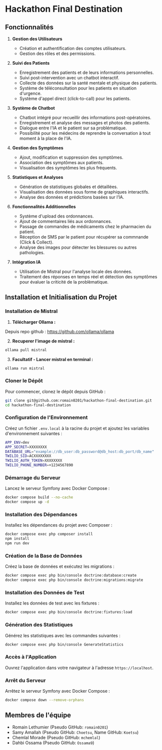 # Hackathon Final Destination

## Fonctionnalités

1. **Gestion des Utilisateurs**

    - Création et authentification des comptes utilisateurs.
    - Gestion des rôles et des permissions.

2. **Suivi des Patients**

    - Enregistrement des patients et de leurs informations personnelles.
    - Suivi post-intervention avec un chatbot interactif.
    - Collecte des données sur la santé mentale et physique des patients.
    - Système de téléconsultation pour les patients en situation d'urgence.
    - Système d'appel direct (click-to-call) pour les patients.

3. **Système de Chatbot**

    - Chatbot intégré pour recueillir des informations post-opératoires.
    - Enregistrement et analyse des messages et photos des patients.
    - Dialogue entre l'IA et le patient sur sa problématique. 
    - Possibilité pour les médecins de reprendre la conversation à tout moment à la place de l'IA.

4. **Gestion des Symptômes**

    - Ajout, modification et suppression des symptômes.
    - Association des symptômes aux patients.
    - Visualisation des symptômes les plus fréquents.

5. **Statistiques et Analyses**

    - Génération de statistiques globales et détaillées.
    - Visualisation des données sous forme de graphiques interactifs.
    - Analyse des données et prédictions basées sur l’IA.

6. **Fonctionnalités Additionnelles**

    - Système d'upload des ordonnances.
    - Ajout de commentaires liés aux ordonnances.
    - Passage de commandes de médicaments chez le pharmacien du patient.
    - Réception de SMS par le patient pour récupérer sa commnande (Click & Collect).
    - Analyse des images pour détecter les blessures ou autres pathologies.

7. **Intégration IA**
    - Utilisation de Mistral pour l'analyse locale des données.
    - Traitement des réponses en temps réel et détection des symptômes pour évaluer la criticité de la problèmatique.

## Installation et Initialisation du Projet

### Installation de Mistral

1. **Télécharger Ollama :**

Depuis repo github : https://github.com/ollama/ollama

2. **Recuperer l'image de mistral :**

```bash
ollama pull mistral
```

3. **Facultatif - Lancer mistral en terminal :**

```bash
ollama run mistral
```

### Cloner le Dépôt

Pour commencer, clonez le dépôt depuis GitHub :

```bash
git clone git@github.com:romain0201/hackathon-final-destination.git
cd hackathon-final-destination
```

### Configuration de l'Environnement

Créez un fichier `.env.local` à la racine du projet et ajoutez les variables d'environnement suivantes :

```bash
APP_ENV=dev
APP_SECRET=XXXXXXXX
DATABASE_URL="example://db_user:db_password@db_host:db_port/db_name"
TWILIO_SID=ACXXXXXXXX
TWILIO_AUTH_TOKEN=XXXXXXXX
TWILIO_PHONE_NUMBER=+1234567890
```

### Démarrage du Serveur

Lancez le serveur Symfony avec Docker Compose :

```bash
docker compose build --no-cache
docker compose up -d
```

### Installation des Dépendances

Installez les dépendances du projet avec Composer :

```bash
docker compose exec php composer install
npm install
npm run dev
```

### Création de la Base de Données

Créez la base de données et exécutez les migrations :

```bash
docker compose exec php bin/console doctrine:database:create
docker compose exec php bin/console doctrine:migrations:migrate
```

### Installation des Données de Test

Installez les données de test avec les fixtures :

```bash
docker compose exec php bin/console doctrine:fixtures:load
```

### Génération des Statistiques

Générez les statistiques avec les commandes suivantes :

```bash
docker compose exec php bin/console GenerateStatistics
```

### Accès à l'Application

Ouvrez l'application dans votre navigateur à l'adresse `https://localhost`.

### Arrêt du Serveur

Arrêtez le serveur Symfony avec Docker Compose :

```bash
docker compose down --remove-orphans
```

## Membres de l'équipe

-   Romain Lethumier (Pseudo GitHub: `romain0201`)
-   Samy Amallah (Pseudo GitHub: `Choetsu`, Name GitHub: `Koetsu`)
-   Chemlal Morade (Pseudo GitHub: `mchemlal`)
-   Dahbi Ossama (Pseudo GitHub: `Ossama9`)
